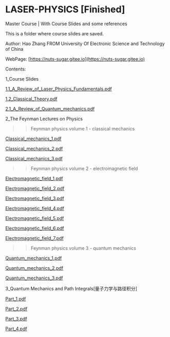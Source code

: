 # LASER-PHYSICS [Finished]
Master Course | With Course Slides and some references

This is a folder where course slides are saved.

Author: Hao Zhang FROM University Of Electronic Science and Technology of China

WebPage: [https://nuts-sugar.gitee.io](https://nuts-sugar.gitee.io)

Contents:

1_Course Slides

  [1.1_A_Review_of_Laser_Physics_Fundamentals.pdf](https://nuts-sugar.github.io/LASER-PHYSICS/Course%20Slides/1.1_A_Review_of_Laser_Physics_Fundamentals.pdf)
  
  [1.2_Classical_Theory.pdf](https://nuts-sugar.github.io/LASER-PHYSICS/Course%20Slides/1.2_Classical_Theory.pdf)
  
  [2.1_A_Review_of_Quantum_mechanics.pdf](https://nuts-sugar.github.io/LASER-PHYSICS/Course%20Slides/2.1_A_Review_of_Quantum_mechanics.pdf)
  
2_The Feynman Lectures on Physics

  >>Feynman physics volume 1 - classical mechanics
  
  [Classical_mechanics_1.pdf](https://nuts-sugar.github.io/LASER-PHYSICS/Feynman_physics/volume_1/Classical_mechanics_1.pdf)
    
  [Classical_mechanics_2.pdf](https://nuts-sugar.github.io/LASER-PHYSICS/Feynman_physics/volume_1/Classical_mechanics_2.pdf)
    
  [Classical_mechanics_3.pdf](https://nuts-sugar.github.io/LASER-PHYSICS/Feynman_physics/volume_1/Classical_mechanics_3.pdf)
  
  >>Feynman physics volume 2 - electromagnetic field
  
  [Electromagnetic_field_1.pdf](https://nuts-sugar.github.io/LASER-PHYSICS/Feynman_physics/volume_2/Electromagnetic_field_1.pdf)
    
  [Electromagnetic_field_2.pdf](https://nuts-sugar.github.io/LASER-PHYSICS/Feynman_physics/volume_2/Electromagnetic_field_2.pdf)
    
  [Electromagnetic_field_3.pdf](https://nuts-sugar.github.io/LASER-PHYSICS/Feynman_physics/volume_2/Electromagnetic_field_3.pdf)
    
  [Electromagnetic_field_4.pdf](https://nuts-sugar.github.io/LASER-PHYSICS/Feynman_physics/volume_2/Electromagnetic_field_4.pdf)
    
  [Electromagnetic_field_5.pdf](https://nuts-sugar.github.io/LASER-PHYSICS/Feynman_physics/volume_2/Electromagnetic_field_5.pdf)
    
  [Electromagnetic_field_6.pdf](https://nuts-sugar.github.io/LASER-PHYSICS/Feynman_physics/volume_2/Electromagnetic_field_6.pdf)
    
  [Electromagnetic_field_7.pdf](https://nuts-sugar.github.io/LASER-PHYSICS/Feynman_physics/volume_2/Electromagnetic_field_7.pdf)
  
  >>Feynman physics volume 3 - quantum mechanics
  
  [Quantum_mechanics_1.pdf](https://nuts-sugar.github.io/LASER-PHYSICS/Feynman_physics/volume_3/Quantum_mechanics_1.pdf)
    
  [Quantum_mechanics_2.pdf](https://nuts-sugar.github.io/LASER-PHYSICS/Feynman_physics/volume_3/Quantum_mechanics_2.pdf)
    
  [Quantum_mechanics_3.pdf](https://nuts-sugar.github.io/LASER-PHYSICS/Feynman_physics/volume_3/Quantum_mechanics_3.pdf)
  
3_Quantum Mechanics and Path Integrals[量子力学与路径积分]
  
  [Part_1.pdf](https://nuts-sugar.github.io/LASER-PHYSICS/Quantum%20Mechanics%20and%20Path%20Integrals/Part_1.pdf)
    
  [Part_2.pdf](https://nuts-sugar.github.io/LASER-PHYSICS/Quantum%20Mechanics%20and%20Path%20Integrals/Part_2.pdf)
    
  [Part_3.pdf](https://nuts-sugar.github.io/LASER-PHYSICS/Quantum%20Mechanics%20and%20Path%20Integrals/Part_3.pdf)
    
  [Part_4.pdf](https://nuts-sugar.github.io/LASER-PHYSICS/Quantum%20Mechanics%20and%20Path%20Integrals/Part_4.pdf)

